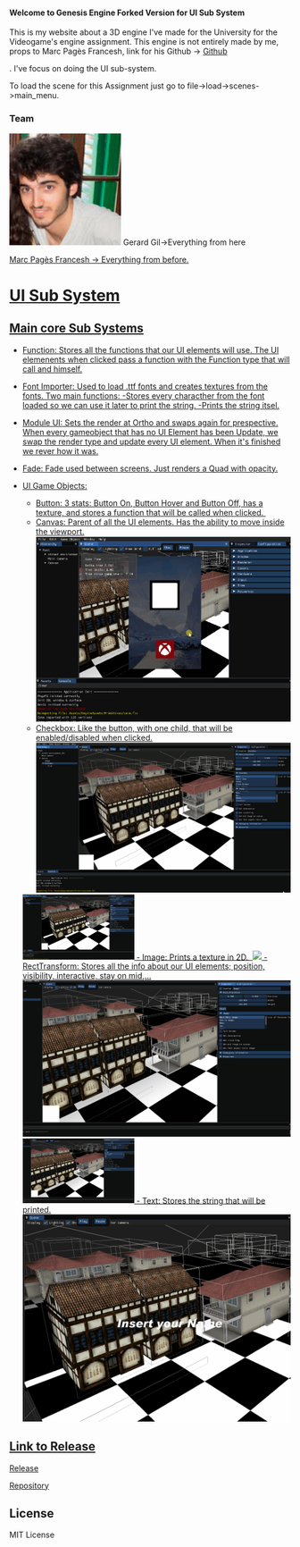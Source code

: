 #### Welcome to Genesis Engine Forked Version for UI Sub System

This is my website about a 3D engine I've made for the University for the Videogame's engine assignment. This engine is not entirely made by me, props to Marc Pagès Francesh, link for his Github -> <a href="https://github.com/marcpages2020/GenesisEngine.">Github</a></p>. I've focus on doing the UI sub-system.

To load the scene for this Assignment just go to file->load->scenes->main_menu.

### Team
<img src="gg.jpg" width=200>
Gerard Gil->Everything from here <a href=">https://github.com/Gerard346/GenesisEngine/commit/2a75ba8a97494f467f8d46a29975607bc5f8c864."Commit</a></p>
Marc Pagès Francesh -> Everything from before.

# UI Sub System
## Main core Sub Systems
- Function: Stores all the functions that our UI elements will use. The UI elemenents when clicked pass a function with the Function type that will call and himself.
- Font Importer: Used to load .ttf fonts and creates textures from the fonts. Two main functions: 
    -Stores every characther from the font loaded so we can use it later to print the string.
    -Prints the string itsel.
- Module UI: Sets the render at Ortho and swaps again for prespective. When every gameobject that has no UI Element has been Update, we swap the render type and update every UI element. When it's finished we rever how it was.
- Fade: Fade used between screens. Just renders a Quad with opacity.
- UI Game Objects:
    - Button: 3 stats: Button On, Button Hover and Button Off, has a texture, and stores a function that will be called when clicked.
    <img src="Button.gif" class="img-responsive" alt=""> </div>
    - Canvas: Parent of all the UI elements. Has the ability to move inside the viewport.
     <img src="Dragging.gif" class="img-responsive" alt=""> </div>
    - Checkbox: Like the button, with one child, that will be enabled/disabled when clicked.
     <img src="CheckBox.gif" class="img-responsive" alt=""> </div>
    
    <img src="https://github.com/Gerard346/GenesisEngine/blob/gh-pages/Checkbox.gif" width=200>
    - Image: Prints a texture in 2D.
     <img src="ImageComponent2.gif" class="img-responsive" alt=""> </div>
    
    <img src="https://github.com/Gerard346/GenesisEngine/blob/gh-pages/ImageComponent.gif" width=200>
    - RectTransform: Stores all the info about our UI elements; position, visibility, interactive, stay on mid,...
     <img src="Rect_Transform.gif" class="img-responsive" alt=""> </div>
    
    <img src="https://github.com/Gerard346/GenesisEngine/blob/gh-pages/Rect_Transform.gif" width=200>
    - Text: Stores the string that will be printed.
     <img src="TextInput.gif" class="img-responsive" alt=""> </div>
    
    
## Link to Release

<a href="https://github.com/Gerard346/GenesisEngine/commit/2a75ba8a97494f467f8d46a29975607bc5f8c864.">Release</a></p>
<a href="https://github.com/Gerard346/GenesisEngine/commit/2a75ba8a97494f467f8d46a29975607bc5f8c864.">Repository</a></p>

## License

MIT License
